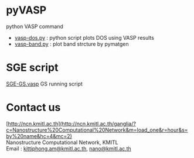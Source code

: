 # pyVASP
python VASP command

- [vasp-dos.py](https://github.com/kittiphong-am/pyVASP/blob/master/vasp-dos.py) : python script plots DOS using VASP results
- [vasp-band.py](https://github.com/kittiphong-am/pyVASP/blob/master/vasp-band.py) : plot band strcture by pymatgen


# SGE script
[SGE-GS.vasp](https://github.com/kittiphong-am/pyVASP/blob/master/VASP-GS.sge) GS running script

# Contact us
[http://ncn.kmitl.ac.th](http://ncn.kmitl.ac.th/ganglia/?c=Nanostructure%20Computational%20Network&m=load_one&r=hour&s=by%20name&hc=4&mc=2)<br>
Nanostructure Computational Network, KMITL<br>
Email : kittiphong.am@kmitl.ac.th, nano@kmitl.ac.th

